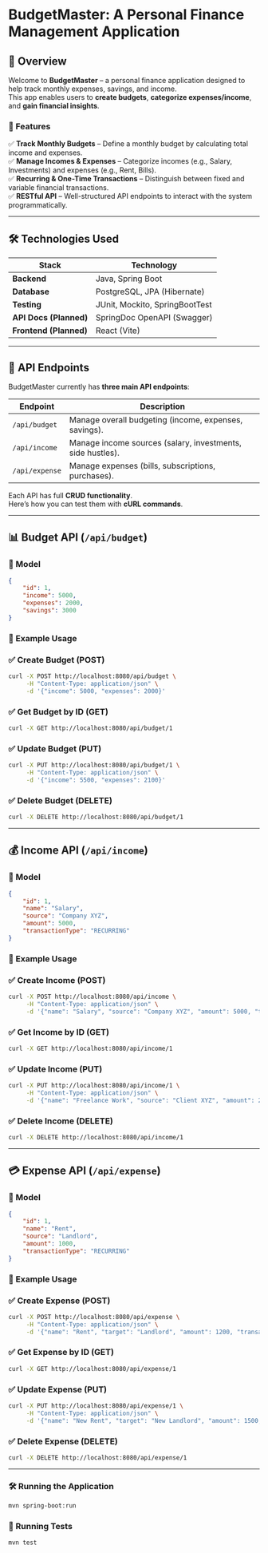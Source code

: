 # **BudgetMaster: A Personal Finance Management Application**

## **📌 Overview**
Welcome to **BudgetMaster** – a personal finance application designed to help track monthly expenses, savings, and income.  
This app enables users to **create budgets**, **categorize expenses/income**, and **gain financial insights**.  

### **🚀 Features**
✅ **Track Monthly Budgets** – Define a monthly budget by calculating total income and expenses.  
✅ **Manage Incomes & Expenses** – Categorize incomes (e.g., Salary, Investments) and expenses (e.g., Rent, Bills).  
✅ **Recurring & One-Time Transactions** – Distinguish between fixed and variable financial transactions.  
✅ **RESTful API** – Well-structured API endpoints to interact with the system programmatically.  

---

## **🛠️ Technologies Used**
| Stack | Technology |
|--------|----------------|
| **Backend** | Java, Spring Boot |
| **Database** | PostgreSQL, JPA (Hibernate) |
| **Testing** | JUnit, Mockito, SpringBootTest |
| **API Docs (Planned)** | SpringDoc OpenAPI (Swagger) |
| **Frontend (Planned)** | React (Vite) |

---

## **📡 API Endpoints**
BudgetMaster currently has **three main API endpoints**:  

| Endpoint | Description |
|----------|-------------|
| `/api/budget` | Manage overall budgeting (income, expenses, savings). |
| `/api/income` | Manage income sources (salary, investments, side hustles). |
| `/api/expense` | Manage expenses (bills, subscriptions, purchases). |

Each API has full **CRUD functionality**.  
Here’s how you can test them with **cURL commands**.

---

## **📊 Budget API (`/api/budget`)**
### **📌 Model**
```json
{
    "id": 1,
    "income": 5000,
    "expenses": 2000,
    "savings": 3000
}
```

### **📌 Example Usage**
### **✅ Create Budget (POST)**
```bash
curl -X POST http://localhost:8080/api/budget \
     -H "Content-Type: application/json" \
     -d '{"income": 5000, "expenses": 2000}'
```
### **✅ Get Budget by ID (GET)**
```bash
curl -X GET http://localhost:8080/api/budget/1
```
### **✅ Update Budget (PUT)**
```bash
curl -X PUT http://localhost:8080/api/budget/1 \
     -H "Content-Type: application/json" \
     -d '{"income": 5500, "expenses": 2100}'
```
### **✅ Delete Budget (DELETE)**
```bash
curl -X DELETE http://localhost:8080/api/budget/1
```

---

## **💰 Income API (`/api/income`)**
### **📌 Model**
```json
{
    "id": 1,
    "name": "Salary",
    "source": "Company XYZ",
    "amount": 5000,
    "transactionType": "RECURRING"
}
```

### **📌 Example Usage**
### **✅ Create Income (POST)**
```bash
curl -X POST http://localhost:8080/api/income \
     -H "Content-Type: application/json" \
     -d '{"name": "Salary", "source": "Company XYZ", "amount": 5000, "transactionType": "RECURRING"}'
```
### **✅ Get Income by ID (GET)**
```bash
curl -X GET http://localhost:8080/api/income/1
```
### **✅ Update Income (PUT)**
```bash
curl -X PUT http://localhost:8080/api/income/1 \
     -H "Content-Type: application/json" \
     -d '{"name": "Freelance Work", "source": "Client XYZ", "amount": 2000, "transactionType": "ONE_TIME"}'
```
### **✅ Delete Income (DELETE)**
```bash
curl -X DELETE http://localhost:8080/api/income/1
```

---

## **💳 Expense API (`/api/expense`)**
### **📌 Model**
```json
{
    "id": 1,
    "name": "Rent",
    "source": "Landlord",
    "amount": 1000,
    "transactionType": "RECURRING"
}
```

### **📌 Example Usage**
### **✅ Create Expense (POST)**
```bash
curl -X POST http://localhost:8080/api/expense \
     -H "Content-Type: application/json" \
     -d '{"name": "Rent", "target": "Landlord", "amount": 1200, "transactionType": "RECURRING"}'
```
### **✅ Get Expense by ID (GET)**
```bash
curl -X GET http://localhost:8080/api/expense/1
```
### **✅ Update Expense (PUT)**
```bash
curl -X PUT http://localhost:8080/api/expense/1 \
     -H "Content-Type: application/json" \
     -d '{"name": "New Rent", "target": "New Landlord", "amount": 1500, "transactionType": "RECURRING"}'
```
### **✅ Delete Expense (DELETE)**
```bash
curl -X DELETE http://localhost:8080/api/expense/1
```

---

### **🛠️ Running the Application**
```bash
mvn spring-boot:run
```

### **🧪 Running Tests**
```bash
mvn test
```